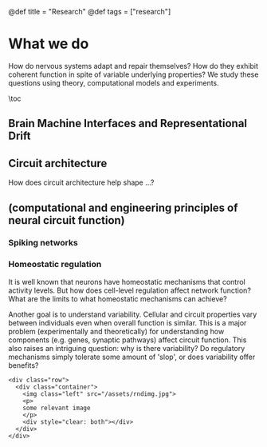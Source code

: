 @def title = "Research"
@def tags = ["research"]

# What we do
How do nervous systems adapt and repair themselves? How do they exhibit coherent function in spite of variable underlying properties? We study these questions using theory, computational models and experiments.

\toc

## Brain Machine Interfaces and Representational Drift



## Circuit architecture
How does circuit architecture help shape ...?

## (computational and engineering principles of neural circuit function)

### Spiking networks

### Homeostatic regulation

It is well known that neurons have homeostatic mechanisms that control activity levels. But how does cell-level regulation affect network function? What are the limits to what homeostatic mechanisms can achieve?

Another goal is to understand variability. Cellular and circuit properties vary between individuals even when overall function is similar. This is a major problem (experimentally and theoretically) for understanding how components (e.g. genes, synaptic pathways) affect circuit function. This also raises an intriguing question: why is there variability? Do regulatory mechanisms simply tolerate some amount of 'slop', or does variability offer benefits?

~~~
<div class="row">
  <div class="container">
    <img class="left" src="/assets/rndimg.jpg">
    <p>
    some relevant image
    </p>
    <div style="clear: both"></div>      
  </div>
</div>
~~~